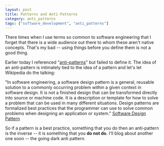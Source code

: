 ```yaml
---
layout: post
title: Patterns and Anti-Patterns
category: anti_patterns
tags: ["software_development", "anti_patterns"]
---
```

There times when I use terms so common to software engineering that I forget that there is a wide audience out there to whom these aren't native concepts.  That's my bad -- using things before you define them is not a good thing.  

Earlier today I referenced "[anti-patterns](https://fuzzyblog.io/blog/anti_patterns/2019/07/26/development-anti-pattern-two-objects-with-almost-the-same-structure.html)" but failed to define it.  The idea of an anti-pattern is intimately tied to the idea of a pattern and let's let Wikipedia do the talking:

"In software engineering, a software design pattern is a general, reusable solution to a commonly occurring problem within a given context in software design. It is not a finished design that can be transformed directly into source or machine code. It is a description or template for how to solve a problem that can be used in many different situations. Design patterns are formalized best practices that the programmer can use to solve common problems when designing an application or system." [Software Design Pattern](https://en.wikipedia.org/wiki/Software_design_pattern)

So if a pattern is a best practice, something that you do then an anti-pattern is the inverse -- it is something that you **do not do**.  I'll blog about another one soon -- the going dark anti pattern.